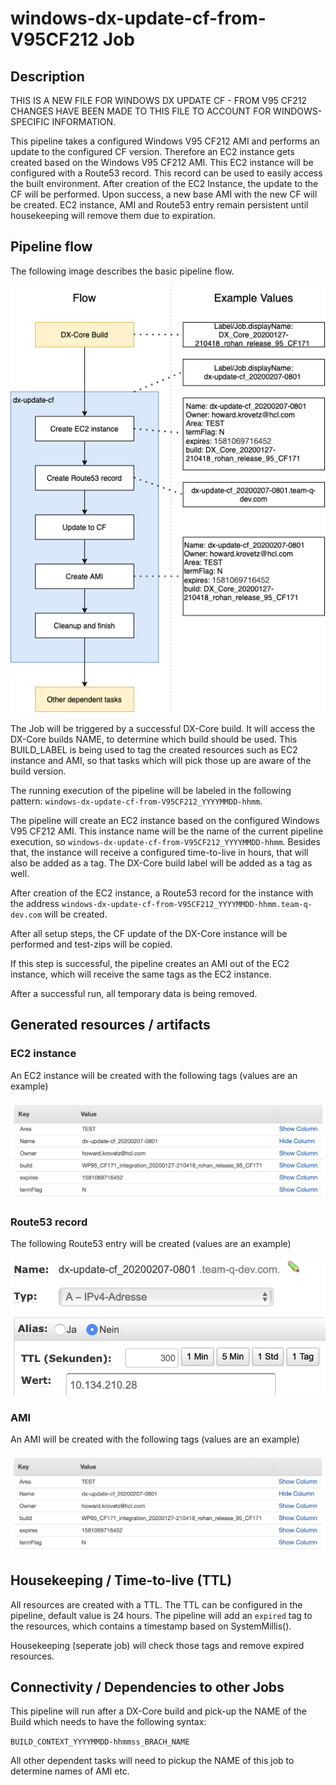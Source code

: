 # windows-dx-update-cf-from-V95CF212 Job

## Description

THIS IS A NEW FILE FOR WINDOWS DX UPDATE CF - FROM V95 CF212
CHANGES HAVE BEEN MADE TO THIS FILE TO ACCOUNT FOR WINDOWS-SPECIFIC INFORMATION.

This pipeline takes a configured Windows V95 CF212 AMI and performs an update to the configured CF version.
Therefore an EC2 instance gets created based on the Windows V95 CF212 AMI. This EC2 instance will be configured with a Route53 record.
This record can be used to easily access the built environment.
After creation of the EC2 Instance, the update to the CF will be performed. Upon success, a new base AMI with the new CF will be created.
EC2 instance, AMI and Route53 entry remain persistent until housekeeping will remove them due to expiration.

## Pipeline flow

The following image describes the basic pipeline flow.

![windows-dx-update-cf-flow](docs/dx-update-cf-flow.png)

The Job will be triggered by a successful DX-Core build. It will access the DX-Core builds NAME, to determine which build should be used.
This BUILD_LABEL is being used to tag the created resources such as EC2 instance and AMI, so that tasks which will pick those up are aware of the build version.

The running execution of the pipeline will be labeled in the following pattern: `windows-dx-update-cf-from-V95CF212_YYYYMMDD-hhmm`.

The pipeline will create an EC2 instance based on the configured Windows V95 CF212 AMI.
This instance name will be the name of the current pipeline execution, so `windows-dx-update-cf-from-V95CF212_YYYYMMDD-hhmm`.
Besides that, the instance will receive a configured time-to-live in hours, that will also be added as a tag.
The DX-Core build label will be added as a tag as well.

After creation of the EC2 instance, a Route53 record for the instance with the address `windows-dx-update-cf-from-V95CF212_YYYYMMDD-hhmm.team-q-dev.com` will be created.

After all setup steps, the CF update of the DX-Core instance will be performed and test-zips will be copied.

If this step is successful, the pipeline creates an AMI out of the EC2 instance, which will receive the same tags as the EC2 instance.

After a successful run, all temporary data is being removed.

## Generated resources / artifacts

### EC2 instance

An EC2 instance will be created with the following tags (values are an example)

![ec2-instance-tags](docs/ec2-instance-tags.png)

### Route53 record

The following Route53 entry will be created (values are an example)

![route53-record](docs/route53-record.png)

### AMI

An AMI will be created with the following tags (values are an example)

![ami-tags](docs/ami-tags.png)

## Housekeeping / Time-to-live (TTL)

All resources are created with a TTL. The TTL can be configured in the pipeline, default value is 24 hours.
The pipeline will add an `expired` tag to the resources, which contains a timestamp based on SystemMillis().

Housekeeping (seperate job) will check those tags and remove expired resources.

## Connectivity / Dependencies to other Jobs

This pipeline will run after a DX-Core build and pick-up the NAME of the Build which needs to have the following syntax:

`BUILD_CONTEXT_YYYYMMDD-hhmmss_BRACH_NAME`

All other dependent tasks will need to pickup the NAME of this job to determine names of AMI etc.